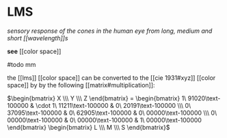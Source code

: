# LMS

_sensory response of the cones in the human eye from long, medium and short [[wavelength]]s_

**see** [[color space]]

#todo mm

the [[lms]] [[color space]] can be converted to the [[cie 1931#xyz]] [[color space]] by by the following [[matrix#multiplication]]:

$\begin{bmatrix} X \\\ Y \\\ Z \end{bmatrix} = \begin{bmatrix} 1\ 91020\text-100000 & \cdot 1\ 11211\text-100000 & 0\ 20191\text-100000 \\\ 0\ 37095\text-100000 & 0\ 62905\text-100000 & 0\ 00000\text-100000 \\\ 0\ 00000\text-100000 & 0\ 00000\text-100000 & 1\ 00000\text-100000 \end{bmatrix} \begin{bmatrix} L \\\ M \\\ S \end{bmatrix}$
